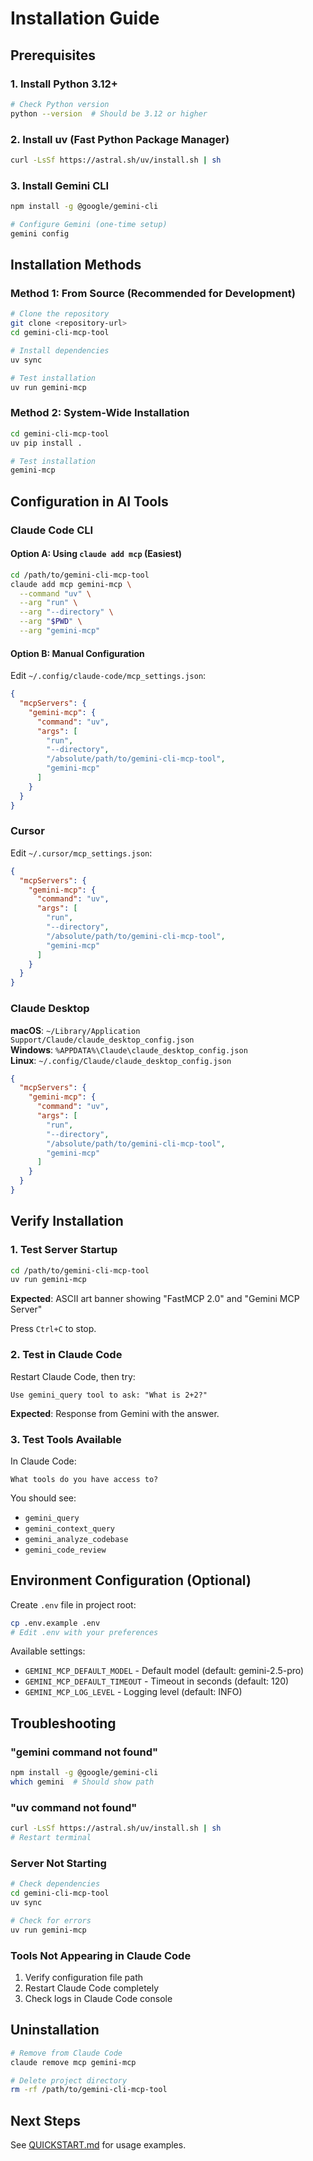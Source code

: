 # Installation Guide

## Prerequisites

### 1. Install Python 3.12+

```bash
# Check Python version
python --version  # Should be 3.12 or higher
```

### 2. Install uv (Fast Python Package Manager)

```bash
curl -LsSf https://astral.sh/uv/install.sh | sh
```

### 3. Install Gemini CLI

```bash
npm install -g @google/gemini-cli

# Configure Gemini (one-time setup)
gemini config
```

## Installation Methods

### Method 1: From Source (Recommended for Development)

```bash
# Clone the repository
git clone <repository-url>
cd gemini-cli-mcp-tool

# Install dependencies
uv sync

# Test installation
uv run gemini-mcp
```

### Method 2: System-Wide Installation

```bash
cd gemini-cli-mcp-tool
uv pip install .

# Test installation
gemini-mcp
```

## Configuration in AI Tools

### Claude Code CLI

#### Option A: Using `claude add mcp` (Easiest)

```bash
cd /path/to/gemini-cli-mcp-tool
claude add mcp gemini-mcp \
  --command "uv" \
  --arg "run" \
  --arg "--directory" \
  --arg "$PWD" \
  --arg "gemini-mcp"
```

#### Option B: Manual Configuration

Edit `~/.config/claude-code/mcp_settings.json`:

```json
{
  "mcpServers": {
    "gemini-mcp": {
      "command": "uv",
      "args": [
        "run",
        "--directory",
        "/absolute/path/to/gemini-cli-mcp-tool",
        "gemini-mcp"
      ]
    }
  }
}
```

### Cursor

Edit `~/.cursor/mcp_settings.json`:

```json
{
  "mcpServers": {
    "gemini-mcp": {
      "command": "uv",
      "args": [
        "run",
        "--directory",
        "/absolute/path/to/gemini-cli-mcp-tool",
        "gemini-mcp"
      ]
    }
  }
}
```

### Claude Desktop

**macOS**: `~/Library/Application Support/Claude/claude_desktop_config.json`  
**Windows**: `%APPDATA%\Claude\claude_desktop_config.json`  
**Linux**: `~/.config/Claude/claude_desktop_config.json`

```json
{
  "mcpServers": {
    "gemini-mcp": {
      "command": "uv",
      "args": [
        "run",
        "--directory",
        "/absolute/path/to/gemini-cli-mcp-tool",
        "gemini-mcp"
      ]
    }
  }
}
```

## Verify Installation

### 1. Test Server Startup

```bash
cd /path/to/gemini-cli-mcp-tool
uv run gemini-mcp
```

**Expected**: ASCII art banner showing "FastMCP 2.0" and "Gemini MCP Server"

Press `Ctrl+C` to stop.

### 2. Test in Claude Code

Restart Claude Code, then try:

```
Use gemini_query tool to ask: "What is 2+2?"
```

**Expected**: Response from Gemini with the answer.

### 3. Test Tools Available

In Claude Code:

```
What tools do you have access to?
```

You should see:
- `gemini_query`
- `gemini_context_query`
- `gemini_analyze_codebase`
- `gemini_code_review`

## Environment Configuration (Optional)

Create `.env` file in project root:

```bash
cp .env.example .env
# Edit .env with your preferences
```

Available settings:
- `GEMINI_MCP_DEFAULT_MODEL` - Default model (default: gemini-2.5-pro)
- `GEMINI_MCP_DEFAULT_TIMEOUT` - Timeout in seconds (default: 120)
- `GEMINI_MCP_LOG_LEVEL` - Logging level (default: INFO)

## Troubleshooting

### "gemini command not found"

```bash
npm install -g @google/gemini-cli
which gemini  # Should show path
```

### "uv command not found"

```bash
curl -LsSf https://astral.sh/uv/install.sh | sh
# Restart terminal
```

### Server Not Starting

```bash
# Check dependencies
cd gemini-cli-mcp-tool
uv sync

# Check for errors
uv run gemini-mcp
```

### Tools Not Appearing in Claude Code

1. Verify configuration file path
2. Restart Claude Code completely
3. Check logs in Claude Code console

## Uninstallation

```bash
# Remove from Claude Code
claude remove mcp gemini-mcp

# Delete project directory
rm -rf /path/to/gemini-cli-mcp-tool
```

## Next Steps

See [QUICKSTART.md](QUICKSTART.md) for usage examples.
